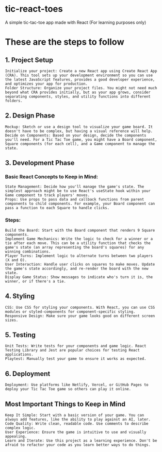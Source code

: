 # tic-react-toes
A simple tic-tac-toe app made with React (For learning purposes only)

# These are the steps to follow

## 1. Project Setup

    Initialize your project: Create a new React app using Create React App (CRA). This tool sets up your development environment so you can use the latest JavaScript features, provides a good developer experience, and optimizes your app for production.
    Folder Structure: Organize your project files. You might not need much beyond what CRA provides initially, but as your app grows, consider separating components, styles, and utility functions into different folders.

## 2. Design Phase

    Mockup: Sketch or use a design tool to visualize your game board. It doesn't have to be complex, but having a visual reference will help.
    Decide on Components: Based on your design, decide the components you'll need. For a Tic Tac Toe game, you might have a Board component, Square components (for each cell), and a Game component to manage the state.

## 3. Development Phase
### Basic React Concepts to Keep in Mind:

    State Management: Decide how you'll manage the game's state. The simplest approach might be to use React's useState hook within your Game component to track players' moves.
    Props: Use props to pass data and callback functions from parent components to child components. For example, your Board component can pass a function to each Square to handle clicks.

### Steps:

    Build the Board: Start with the Board component that renders 9 Square components.
    Implement Game Mechanics: Write the logic to check for a winner or a tie after each move. This can be a utility function that checks the game's state (an array representing the board's squares) for any winning combinations.
    Player Turns: Implement logic to alternate turns between two players (X and O).
    User Interaction: Handle user clicks on squares to make moves. Update the game's state accordingly, and re-render the board with the new state.
    Display Game Status: Show messages to indicate who's turn it is, the winner, or if there's a tie.

## 4. Styling

    CSS: Use CSS for styling your components. With React, you can use CSS modules or styled-components for component-specific styling.
    Responsive Design: Make sure your game looks good on different screen sizes.

## 5. Testing

    Unit Tests: Write tests for your components and game logic. React Testing Library and Jest are popular choices for testing React applications.
    Playtest: Manually test your game to ensure it works as expected.

## 6. Deployment

    Deployment: Use platforms like Netlify, Vercel, or GitHub Pages to deploy your Tic Tac Toe game so others can play it online.

## Most Important Things to Keep in Mind

    Keep It Simple: Start with a basic version of your game. You can always add features, like the ability to play against an AI, later.
    Code Quality: Write clean, readable code. Use comments to describe complex logic.
    User Experience: Ensure the game is intuitive to use and visually appealing.
    Learn and Iterate: Use this project as a learning experience. Don't be afraid to refactor your code as you learn better ways to do things.

